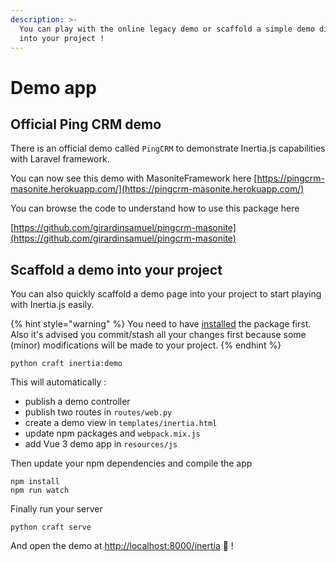 ```yaml
---
description: >-
  You can play with the online legacy demo or scaffold a simple demo directly
  into your project !
---
```


# Demo app

## Official Ping CRM demo

There is an official demo called `PingCRM` to demonstrate Inertia.js capabilities with Laravel framework.

You can now see this demo with MasoniteFramework here [https://pingcrm-masonite.herokuapp.com/](https://pingcrm-masonite.herokuapp.com/)

You can browse the code to understand how to use this package here

[https://github.com/girardinsamuel/pingcrm-masonite](https://github.com/girardinsamuel/pingcrm-masonite)

## Scaffold a demo into your project

You can also quickly scaffold a demo page into your project to start playing with Inertia.js easily.

{% hint style="warning" %}
You need to have [installed](./#installation) the package first. Also it's advised you commit/stash all your changes first because some \(minor\) modifications will be made to your project.
{% endhint %}

```text
python craft inertia:demo
```

This will automatically :

* publish a demo controller
* publish two routes in `routes/web.py`
* create a demo view in `templates/inertia.html`
* update npm packages and `webpack.mix.js`
* add Vue 3 demo app in `resources/js`

Then update your npm dependencies and compile the app

```text
npm install
npm run watch
```

Finally run your server

```text
python craft serve
```

And open the demo at [http://localhost:8000/inertia](http://localhost:8000/inertia) 🚀 !

